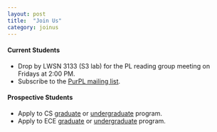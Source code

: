 ```yaml
---
layout: post
title:  "Join Us"
category: joinus
---
```


#### Current Students ####
+ Drop by LWSN 3133 (S3 lab) for the PL reading group meeting on
  Fridays at 2:00 PM.
+ Subscribe to the [PurPL mailing list](https://lists.purdue.edu/mailman/listinfo/purpl).


#### Prospective Students ###
+ Apply to CS
  [graduate](https://www.cs.purdue.edu/graduate/index.html) or
  [undergraduate](https://www.cs.purdue.edu/future-students/index.html) program.
+ Apply to ECE [graduate](https://engineering.purdue.edu/ECE/InfoFor/ProspectiveStudents) or [undergraduate](https://engineering.purdue.edu/ECE/InfoFor/ProspectiveStudents) program.
